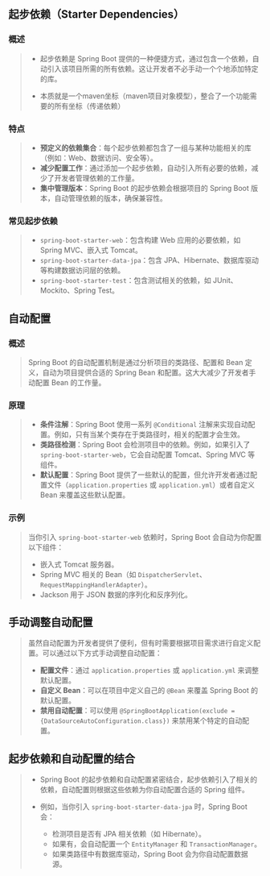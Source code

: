 ## 起步依赖（Starter Dependencies）

### 概述

> - 起步依赖是 Spring Boot 提供的一种便捷方式，通过包含一个依赖，自动引入该项目所需的所有依赖。这让开发者不必手动一个个地添加特定的库。
>
> - 本质就是一个maven坐标（maven项目对象模型），整合了一个功能需要的所有坐标（传递依赖）

### 特点

> - **预定义的依赖集合**：每个起步依赖都包含了一组与某种功能相关的库（例如：Web、数据访问、安全等）。
> - **减少配置工作**：通过添加一个起步依赖，自动引入所有必要的依赖，减少了开发者管理依赖的工作量。
> - **集中管理版本**：Spring Boot 的起步依赖会根据项目的 Spring Boot 版本，自动管理依赖的版本，确保兼容性。

### 常见起步依赖

> - `spring-boot-starter-web`：包含构建 Web 应用的必要依赖，如 Spring MVC、嵌入式 Tomcat。
> - `spring-boot-starter-data-jpa`：包含 JPA、Hibernate、数据库驱动等构建数据访问层的依赖。
> - `spring-boot-starter-test`：包含测试相关的依赖，如 JUnit、Mockito、Spring Test。



## 自动配置

### 概述

> Spring Boot 的自动配置机制是通过分析项目的类路径、配置和 Bean 定义，自动为项目提供合适的 Spring Bean 和配置。这大大减少了开发者手动配置 Bean 的工作量。

### 原理

> - **条件注解**：Spring Boot 使用一系列 `@Conditional` 注解来实现自动配置。例如，只有当某个类存在于类路径时，相关的配置才会生效。
> - **类路径检测**：Spring Boot 会检测项目中的依赖。例如，如果引入了 `spring-boot-starter-web`，它会自动配置 Tomcat、Spring MVC 等组件。
> - **默认配置**：Spring Boot 提供了一些默认的配置，但允许开发者通过配置文件（`application.properties` 或 `application.yml`）或者自定义 Bean 来覆盖这些默认配置。

### 示例

> 当你引入 `spring-boot-starter-web` 依赖时，Spring Boot 会自动为你配置以下组件：
>
> - 嵌入式 Tomcat 服务器。
> - Spring MVC 相关的 Bean（如 `DispatcherServlet`、`RequestMappingHandlerAdapter`）。
> - Jackson 用于 JSON 数据的序列化和反序列化。



## 手动调整自动配置

> 虽然自动配置为开发者提供了便利，但有时需要根据项目需求进行自定义配置。可以通过以下方式手动调整自动配置：
>
> - **配置文件**：通过 `application.properties` 或 `application.yml` 来调整默认配置。
> - **自定义 Bean**：可以在项目中定义自己的 `@Bean` 来覆盖 Spring Boot 的默认配置。
> - **禁用自动配置**：可以使用 `@SpringBootApplication(exclude = {DataSourceAutoConfiguration.class})` 来禁用某个特定的自动配置。



##  起步依赖和自动配置的结合

> - Spring Boot 的起步依赖和自动配置紧密结合，起步依赖引入了相关的依赖，自动配置则根据这些依赖为你自动配置合适的 Spring 组件。
>
> - 例如，当你引入 `spring-boot-starter-data-jpa` 时，Spring Boot 会：
>   - 检测项目是否有 JPA 相关依赖（如 Hibernate）。
>   - 如果有，会自动配置一个 `EntityManager` 和 `TransactionManager`。
>   - 如果类路径中有数据库驱动，Spring Boot 会为你自动配置数据源。

